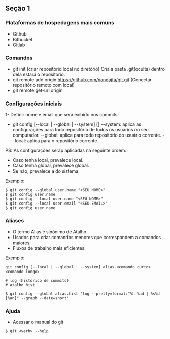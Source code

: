 
## Seção 1

### Plataformas de hospedagens mais comuns

* Github
* Bitbucket
* Gitlab

### Comandos

* git init (criar repositório local no diretório) Cria a pasta .git(oculta) dentro dela estará o repositório.
* git remote add origin https://github.com/nandajfa/git.git (Conectar repositório remoto com local)
* git remote get-url origin

### Configurações iniciais

1- Definir nome e email que será exibido nos commits.

* git config [--local | --global | --system] <key> [<value>]
	--system: aplica as configurações para todo repositório de todos os usuários no seu computador.
	--global: aplica para todo repositório do usuário corrente.
	--local: aplica para o repositório corrente.

PS: As configurações serãp aplicadas na seguinte ordem:
* Caso tenha local, prevalece local.
* Caso tenha global, prevalece global.
* Se não, prevalece a do sistema.

Exemplo:

```
$ git config --global user.name "<SEU NOME>"
$ git config user.name
$ git config --local user.name "<SEU NOME>"
$ git config --local user.email "<SEU EMAIL>"
$ git config user.name
```
### Aliases

* O termo Alias é sinônimo de Atalho.
* Usados para criar comandos menores que correspondem a comandos maiores.
* Fluxos de trabalho mais eficientes.

Exemplo:

```
git config [--local | --global | --system] alias.<comando curto> <comando longo>

# log (histórico de commits)
# atalho hist

$ git config --global alias.hist 'log --pretty=format:"%h %ad | %s%d [%an]" --graph --date=short'
```

### Ajuda

* Acessar o manual do git

```
$ git <verb> --help
```